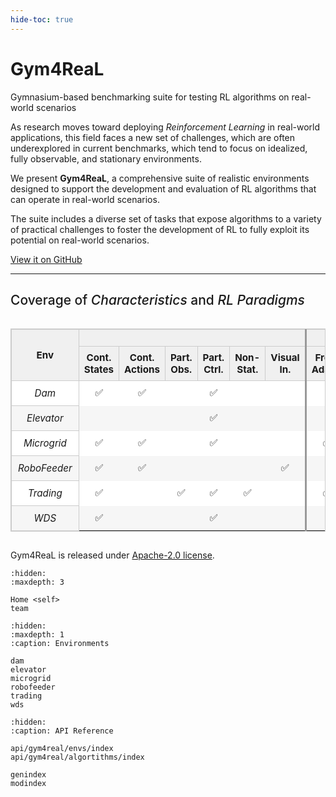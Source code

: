 ```yaml
---
hide-toc: true
---
```


# Gym4ReaL

<p class="fs-6 fw-300">
Gymnasium-based benchmarking suite for testing RL algorithms on real-world scenarios
</p>

As research moves toward deploying _Reinforcement Learning_ in real-world applications, this field faces a new set of challenges, which are often underexplored in current benchmarks, which tend to focus on idealized, fully observable, and stationary environments.

We present **Gym4ReaL**, a comprehensive suite of realistic environments designed to support the development and evaluation of RL algorithms that can operate in real-world scenarios.

The suite includes a diverse set of tasks that expose algorithms to a variety of practical challenges to foster the development of RL to fully exploit its potential on real-world scenarios.

<p>
    <a href="https://github.com/Daveonwave/gym4ReaL" class="btn btn-primary">View it on GitHub</a>
</p>

---

<h2 style="font-weight: 500;">Coverage of <em>Characteristics</em> and <em>RL Paradigms</em></h2>

<div style="overflow-x: auto; max-width: 100%;">
<table style="border-collapse: collapse; width: 100%; text-align: center; font-size: 0.95rem; table-layout: fixed; border: 1px solid #ccc;">
  <colgroup>
    <col style="width: 130px;">
    <col span="12" style="width: 90px;">
  </colgroup>
  <thead>
    <tr style="background-color: var(--color-background-secondary, #f0f0f0);">
      <th rowspan="2" style="padding: 10px; border: 1px solid #ccc;">Env</th>
      <th colspan="6" style="background-color: #f0f0f0; color: var(--color-foreground-secondary, #f0f0f0); border: 1px solid #ccc;">Characteristics</th>
      <th colspan="6" style="background-color: #f0f0f0; color: var(--color-foreground-secondary, #f0f0f0); border: 1px solid #ccc; border-left: 3px solid #999;">RL Paradigms</th>
    </tr>
    <tr style="background-color: var(--color-background-secondary, #f0f0f0);">
      <th style="padding: 8px; border: 1px solid #ccc;">Cont. States</th>
      <th style="padding: 8px; border: 1px solid #ccc;">Cont. Actions</th>
      <th style="padding: 8px; border: 1px solid #ccc;">Part. Obs.</th>
      <th style="padding: 8px; border: 1px solid #ccc;">Part. Ctrl.</th>
      <th style="padding: 8px; border: 1px solid #ccc;">Non-Stat.</th>
      <th style="padding: 8px; border: 1px solid #ccc;">Visual In.</th>
      <th style="padding: 8px; border: 1px solid #ccc; border-left: 3px solid #999;">Freq. Adapt.</th>
      <th style="padding: 8px; border: 1px solid #ccc;">Hier. RL</th>
      <th style="padding: 8px; border: 1px solid #ccc;">Risk-Av.</th>
      <th style="padding: 8px; border: 1px solid #ccc;">Imitation</th>
      <th style="padding: 8px; border: 1px solid #ccc;">Prov. Eff.</th>
      <th style="padding: 8px; border: 1px solid #ccc;">Multi-Obj.</th>
    </tr>
  </thead>
  <tbody>
    <tr style="background-color: #fff;">
      <td style="padding: 10px; border: 1px solid #ccc;"><em>Dam</em></td>
      <td>✅</td><td>✅</td><td></td><td>✅</td><td></td><td></td>
      <td style="border-left: 3px solid #999;"></td><td></td><td></td><td>✅</td><td></td><td>✅</td>
    </tr>
    <tr style="background-color: #f6f6f6;">
      <td style="padding: 10px; border: 1px solid #ccc;"><em>Elevator</em></td>
      <td></td><td></td><td></td><td>✅</td><td></td><td></td>
      <td style="border-left: 3px solid #999;"></td><td></td><td></td><td></td><td>✅</td><td></td>
    </tr>
    <tr style="background-color: #fff;">
      <td style="padding: 10px; border: 1px solid #ccc;"><em>Microgrid</em></td>
      <td>✅</td><td>✅</td><td></td><td>✅</td><td></td><td></td>
      <td style="border-left: 3px solid #999;">✅</td><td></td><td></td><td></td><td></td><td>✅</td>
    </tr>
    <tr style="background-color: #f6f6f6;">
      <td style="padding: 10px; border: 1px solid #ccc;"><em>RoboFeeder</em></td>
      <td>✅</td><td>✅</td><td></td><td></td><td></td><td>✅</td>
      <td style="border-left: 3px solid #999;"></td><td>✅</td><td></td><td></td><td></td><td></td>
    </tr>
    <tr style="background-color: #fff;">
      <td style="padding: 10px; border: 1px solid #ccc;"><em>Trading</em></td>
      <td>✅</td><td></td><td>✅</td><td>✅</td><td>✅</td><td></td>
      <td style="border-left: 3px solid #999;">✅</td><td></td><td>✅</td><td></td><td></td><td></td>
    </tr>
    <tr style="background-color: #f6f6f6;">
      <td style="padding: 10px; border: 1px solid #ccc;"><em>WDS</em></td>
      <td>✅</td><td></td><td></td><td>✅</td><td></td><td></td>
      <td style="border-left: 3px solid #999;"></td><td></td><td></td><td>✅</td><td></td><td>✅</td>
    </tr>
  </tbody>
</table>
</div>

Gym4ReaL is released under [Apache-2.0 license](http://www.apache.org/licenses/LICENSE-2.0).

```{toctree}
:hidden:
:maxdepth: 3

Home <self>
team
```

```{toctree}
:hidden:
:maxdepth: 1
:caption: Environments

dam
elevator
microgrid
robofeeder
trading
wds
```

```{toctree}
:hidden:
:caption: API Reference

api/gym4real/envs/index
api/gym4real/algortithms/index

genindex
modindex
```
